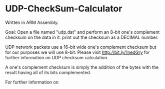 # UDP-CheckSum-Calculator
Written in ARM Assembly. 

Goal: Open a file named "udp.dat" and perform an 8-bit one's complement checksum on the data in it. print out the checksum as a DECIMAL number.

UDP network packets use a 16-bit wide one's complement checksum but for our purposes we will use 8-bit. Please visit http://bit.ly/1nedGry for further information on UDP checksum calculation. 

A one's complement checksum is simply the addition of the bytes with the result having all of its bits complemented.

For further information on 

